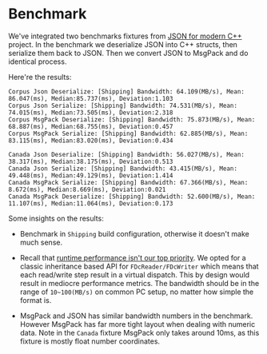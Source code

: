 # Benchmark

We've integrated two benchmarks fixtures from [JSON for modern C++][1] project. In the benchmark we deserialize JSON into C++ structs, then serialize them back to JSON. Then we convert JSON to MsgPack and do identical process.

Here're the results:

```
Corpus Json Deserialize: [Shipping] Bandwidth: 64.109(MB/s), Mean: 86.047(ms), Median:85.737(ms), Deviation:1.103
Corpus Json Serialize: [Shipping] Bandwidth: 74.531(MB/s), Mean: 74.015(ms), Median:73.505(ms), Deviation:2.318
Corpus MsgPack Deserialize: [Shipping] Bandwidth: 75.873(MB/s), Mean: 68.887(ms), Median:68.755(ms), Deviation:0.457
Corpus MsgPack Serialize: [Shipping] Bandwidth: 62.885(MB/s), Mean: 83.115(ms), Median:83.020(ms), Deviation:0.434

Canada Json Deserialize: [Shipping] Bandwidth: 56.027(MB/s), Mean: 38.317(ms), Median:38.175(ms), Deviation:0.513
Canada Json Serialize: [Shipping] Bandwidth: 43.415(MB/s), Mean: 49.448(ms), Median:49.129(ms), Deviation:1.414
Canada MsgPack Serialize: [Shipping] Bandwidth: 67.366(MB/s), Mean: 8.672(ms), Median:8.669(ms), Deviation:0.021
Canada MsgPack Deserialize: [Shipping] Bandwidth: 52.600(MB/s), Mean: 11.107(ms), Median:11.064(ms), Deviation:0.173
```

Some insights on the results:

- Benchmark in `Shipping` build configuration, otherwise it doesn't make much sense.

- Recall that [runtime performance isn't our top priority](../Design.md#manifesto). We opted for a classic inheritance based API for `FDcReader/FDcWriter` 
  which means that each read/write step result in a virtual dispatch. This by design would result in mediocre performance metrics.
  The bandwidth should be in the range of `10~100(MB/s)` on common PC setup, no matter how simple the format is.

- MsgPack and JSON has similar bandwidth numbers in the benchmark. However MsgPack has far more tight layout when dealing with 
  numeric data. Note in the `Canada` fixture MsgPack only takes around 10ms, as this fixture is mostly float number coordinates.


[1]:https://json.nlohmann.me "JSON for Modern C++"

